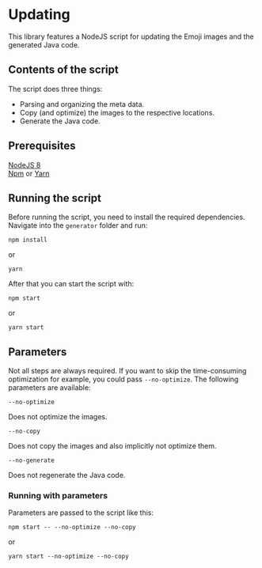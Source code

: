 # Updating

This library features a NodeJS script for updating the Emoji images and the generated Java code.

## Contents of the script

The script does three things:

- Parsing and organizing the meta data.
- Copy (and optimize) the images to the respective locations.
- Generate the Java code.

## Prerequisites

[NodeJS 8](https://nodejs.org)<br>
[Npm](https://www.npmjs.com/) or [Yarn](https://yarnpkg.com/)

## Running the script

Before running the script, you need to install the required dependencies. Navigate into the `generator` folder and run:

```
npm install
```

or

```
yarn
```

After that you can start the script with:

```
npm start
```

or

```
yarn start
```

## Parameters

Not all steps are always required. If you want to skip the time-consuming optimization for example, you could pass `--no-optimize`. The following parameters are available:

```
--no-optimize
```

Does not optimize the images.

```
--no-copy
```

Does not copy the images and also implicitly not optimize them.

```
--no-generate
```

Does not regenerate the Java code.

### Running with parameters

Parameters are passed to the script like this:

```
npm start -- --no-optimize --no-copy
```

or

```
yarn start --no-optimize --no-copy
```
